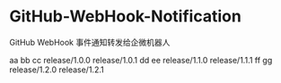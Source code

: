 # GitHub-WebHook-Notification
GitHub WebHook 事件通知转发给企微机器人

aa
bb
cc
release/1.0.0
release/1.0.1
dd
ee
release/1.1.0
release/1.1.1
ff
gg
release/1.2.0
release/1.2.1